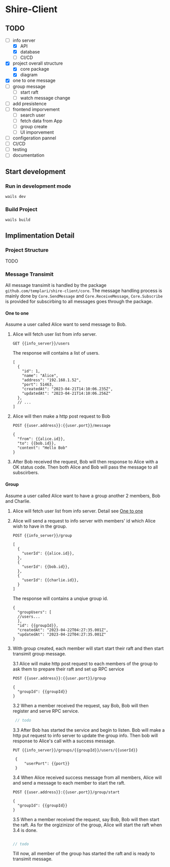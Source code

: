 # Shire-Client

## TODO

- [ ] info server
  - [x] API
  - [x] database
  - [ ] CI/CD
- [x] project overall structure
  - [x] core package
  - [x] diagram
- [x] one to one message
- [ ] group message 
  - [ ] start raft
  - [ ] watch message change
- [ ] add presistence
- [ ] frontend imporvement
  - [ ] search user
  - [ ] fetch data from App
  - [ ] group create
  - [ ] UI imporvement
- [ ] configeration pannel
- [ ] CI/CD
- [ ] testing
- [ ] documentation

## Start development

### Run in development mode 

```shell
wails dev
```
### Build Project

```shell
wails build
```

## Implimentation Detail

### Project Structure
TODO

### Message Transimit

All message transimit is handled by the package `github.com/templari/shire-client/core`. The message handling process is mainly done by `Core.SendMessage` and `Core.ReceiveMessage`, `Core.Subscribe` is provided for subscirbing to all messages goes through the package.

#### One to one

Assume a user called Alice want to send message to Bob.

1. Alice will fetch user list from info server.
    ```
    GET {{info_server}}/users
    ```

    The response will contains a list of users.

    ```
    [
      {
        "id": 1,
        "name": "Alice",
        "address": "192.168.1.52",
        "port": 51463,
        "createdAt": "2023-04-21T14:10:06.235Z",
        "updatedAt": "2023-04-21T14:10:06.256Z"
      },
      // ...
    ]
    ```

2. Alice will then make a http post request to Bob
   ```
   POST {{user.address}}:{{user.port}}/message

   {
     "from": {{alice.id}},
     "to": {{bob.id}},
     "content": "Hello Bob"
   }
   ```

3. After Bob received the request, Bob will then response to Alice with a OK status code. Then both Alice and Bob will pass the message to all subscirbers.
   

#### Group

Assume a user called Alice want to have a group another 2 members, Bob and Charlie. 

1. Alice will fetch user list from info server. Detail see [One to one](#one-to-one)


2. Alice will send a request to info server with members' id which Alice wish to have in the group.

    ```
    POST {{info_server}}/group

    [
      {
        "userId": {{alice.id}},
      },
      {
        "userId": {{bob.id}},
      },
      {
        "userId": {{charlie.id}},
      }
    ]
    ```
   The response will contains a unqiue group id.
   ```
   {
     "groupUsers": [
     //users...
     ],
     "id": {{groupId}},
     "createdAt": "2023-04-22T04:27:35.001Z",
     "updatedAt": "2023-04-22T04:27:35.001Z"
   }
   ```

3. With group created, each member will start start their raft and then start transimit group message.
    
    3.1 Alice will make http post request to each members of the group to ask them to prepare their raft and set up RPC service

    ```
    POST {{user.address}}:{{user.port}}/group

    {
      "groupId": {{groupId}}
    }
    ```

    3.2 When a member received the request, say Bob, Bob will then register and serve RPC service.
      
    ```go
     // todo 
    ```

    3.3 After Bob has started the service and begin to listen. Bob will make a http put request to info server to update the group info. Then bob will response to Alice's call with a success message.

    ```
    PUT {{info_server}}/groups/{{groupId}}/users/{{userId}} 

     {
         "userPort": {{port}}
     }
    ```

    3.4 When Alice received success message from all members, Alice will and send a message to each member to start the raft.


    ```
    POST {{user.address}}:{{user.port}}/group/start

    {
      "groupId": {{groupId}}
    }
    ```

    3.5 When a member received the request, say Bob, Bob will then start the raft. As for the orgizinizor of the group, Alice will start the raft when 3.4 is done.

    ```go

    // todo
    ```

    Till now, all member of the group has started the raft and is ready to transimit message.
    
